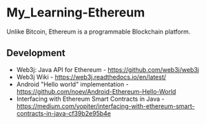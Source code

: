 # My_Learning-Ethereum
Unlike Bitcoin, Ethereum is a programmable Blockchain platform.

## Development
* Web3j: Java API for Ethereum - https://github.com/web3j/web3j
* Web3j Wiki - https://web3j.readthedocs.io/en/latest/
* Android "Hello world" implementation - https://github.com/noev/Android-Ethereum-Hello-World
* Interfacing with Ethereum Smart Contracts in Java - https://medium.com/yopiter/interfacing-with-ethereum-smart-contracts-in-java-cf39b2e95b4e
